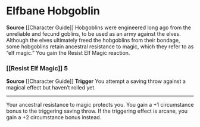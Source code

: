 ﻿---
id: '40'
name: Elfbane Hobgoblin
rarity: Common
source: '[[DATABASE/source/Character Guide|Character Guide]]'
trait: null
type: Heritage

---
# Elfbane Hobgoblin

**Source** [[Character Guide]] 
Hobgoblins were engineered long ago from the unreliable and fecund goblins, to be used as an army against the elves. Although the elves ultimately freed the hobgoblins from their bondage, some hobgoblins retain ancestral resistance to magic, which they refer to as “elf magic.” You gain the Resist Elf Magic reaction.

### [[Resist Elf Magic]] <span class="action-icon">5</span>

**Source** [[Character Guide]] 
**Trigger** You attempt a saving throw against a magical effect but haven’t rolled yet.

---
Your ancestral resistance to magic protects you. You gain a +1 circumstance bonus to the triggering saving throw. If the triggering effect is arcane, you gain a +2 circumstance bonus instead.